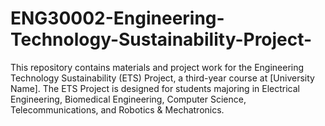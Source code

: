 # ENG30002-Engineering-Technology-Sustainability-Project-
This repository contains materials and project work for the Engineering Technology Sustainability (ETS) Project, a third-year course at [University Name]. The ETS Project is designed for students majoring in Electrical Engineering, Biomedical Engineering, Computer Science, Telecommunications, and Robotics &amp; Mechatronics.
